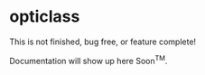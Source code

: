 # opticlass
This is not finished, bug free, or feature complete!

Documentation will show up here Soon<sup>TM</sup>.
